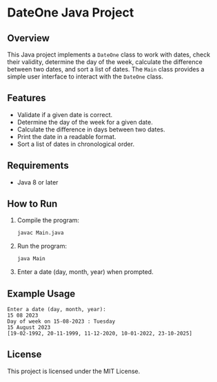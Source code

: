 # DateOne Java Project

## Overview
This Java project implements a `DateOne` class to work with dates, check their validity, determine the day of the week, calculate the difference between two dates, and sort a list of dates. The `Main` class provides a simple user interface to interact with the `DateOne` class.

## Features
- Validate if a given date is correct.
- Determine the day of the week for a given date.
- Calculate the difference in days between two dates.
- Print the date in a readable format.
- Sort a list of dates in chronological order.

## Requirements
- Java 8 or later

## How to Run
1. Compile the program:
   ```sh
   javac Main.java
   ```
2. Run the program:
   ```sh
   java Main
   ```
3. Enter a date (day, month, year) when prompted.

## Example Usage
```
Enter a date (day, month, year):
15 08 2023
Day of week on 15-08-2023 : Tuesday
15 August 2023
[19-02-1992, 20-11-1999, 11-12-2020, 10-01-2022, 23-10-2025]
```

## License
This project is licensed under the MIT License.

